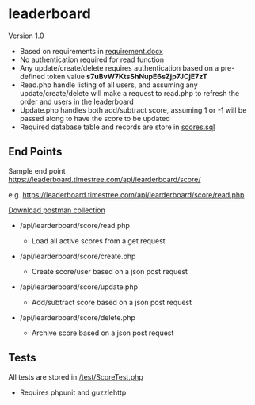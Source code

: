 # leaderboard

Version 1.0

- Based on requirements in [requirement.docx](requirement.docx)
- No authentication required for read function
- Any update/create/delete requires authentication based on a pre-defined token value __s7uBvW7KtsShNupE6sZjp7JCjE7zT__
- Read.php handle listing of all users, and assuming any update/create/delete will make a request to read.php to refresh the order and users in the leaderboard
- Update.php handles both add/subtract score, assuming 1 or -1 will be passed along to have the score to be updated
- Required database table and records are store in [scores.sql](scores.sql)

## End Points ##
Sample end point https://leaderboard.timestree.com/api/learderboard/score/

e.g. https://leaderboard.timestree.com/api/learderboard/score/read.php

[Download postman collection](leaderboard_api.postman_collection.json)

- /api/learderboard/score/read.php
    - Load all active scores from a get request

- /api/learderboard/score/create.php
    - Create score/user based on a json post request

- /api/learderboard/score/update.php
    - Add/subtract score based on a json post request

- /api/learderboard/score/delete.php
    - Archive score based on a json post request

## Tests ##
All tests are stored in [/test/ScoreTest.php](test/ScoreTest.php) 
- Requires phpunit and guzzlehttp

